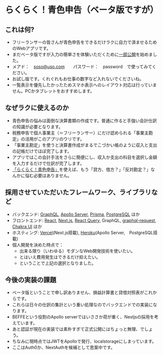 # らくらく！青色申告（ベータ版ですが）

## これは何?
- フリーランサーの皆さんが青色申告をできるだけラクに自力で済ませるためのWebアプリです。
- まだベータ版ですが入力の簡単さを体験いただくために[一部公開](https://pj-aozora-client.vercel.app)を始めました。
- メアド：　soso@uso.com　　パスワード：　password　で使ってみてください。
- お試し版です。くれぐれもお仕事の数字など入れないでくださいね。
- 一覧表示を優先したかったためスマホ表示へのレイアウト対応は行っていません。PCかタブレットをおすすめします。

## なぜラクに使えるのか
- 青色申告の悩みは面倒な決算書類の作成です。普通に作ると手強い会計仕訳の知識が必要となります。
- 税務申告で個人事業主（＝フリーランサー）にだけ認められる「事業主勘定」の活用がこのアプリのウリです。
- 「事業主勘定」を使うと決算書作成がまるでこづかい帳のように収入と支出の記帳だけでほぼ完了します。
- アプリではこの会計手法をさらに簡便にし、収入か支出の科目を選択し金額を入力するだけで仕訳が完了します。
- [「らくらく！青色申告」](https://pj-aozora-client.vercel.app)を使えば、もう「貸方、借方？」「反対勘定？」なんかに悩む必要はありません。


## 採用させていただいたフレームワーク、ライブラリなど
- バックエンド: [GraphQL](https://graphql.org/), [Apollo Server](https://www.apollographql.com/), [Prisma](https://www.prisma.io/), [PostgreSQL](https://www.postgresql.org/) ほか
- フロントエンド: [React](https://reactjs.org/), [Next.js](https://nextjs.org/), [React Query](https://react-query.tanstack.com/), GraphQL, [graphql-request](https://www.npmjs.com/package/graphql-request), [Chakra UI](https://chakra-ui.com/) ほか
- ホスティング: [Vercel](https://vercel.com/)(Next.js搭載), [Heroku](https://devcenter.heroku.com)(Apollo Server,　PostgreSQL搭載)
- 個人開発を決めた時点で：
  - 出来る限り（いわゆる）モダンなWeb開発技術を使いたい。
  - とはいえ費用発生はできるだけ抑えたい。
  - ということで上記の選択となりました。

## 今後の実装の課題
- ベータ版ということで申し訳ありません、損益計算書と貸借対照表がこれからです。
- これらは日々の仕訳の集計という重い処理なのでバックエンドでの実装になります。
- BEFFEという役割のApollo serverではいささか荷が重く、Nestjsの採用を考えています。
- あと認証が現在の実装では素朴すぎて正式公開にはちょっと無理、でしょう。
- ちなみに現時点ではJWTをApolloで発行、localstorageにしまっています。
- ここはAuth0か、NextAuthを候補として思案中です。
